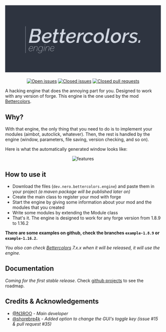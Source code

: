 <h3 align="center">
  <img src=".github/header_engine.png">
</h3>

<p align="center">
    <a href="https://img.shields.io/github/issues/n3roo/bettercolorsengine.svg"><img alt="Open issues" src="https://img.shields.io/github/issues/n3roo/bettercolorsengine.svg"/></a>
    <a href="https://img.shields.io/github/issues-closed-raw/n3roo/bettercolorsengine.svg"><img alt="Closed issues" src="https://img.shields.io/github/issues-closed-raw/n3roo/bettercolorsengine.svg"/></a>
    <a href="https://img.shields.io/github/issues-pr-closed/n3roo/bettercolorsengine.svg"><img alt="Closed pull requests" src="https://img.shields.io/github/issues-pr-closed/n3roo/bettercolorsengine.svg"/></a>
</p>

A hacking engine that does the annoying part for you. Designed to work with any version of forge.
This engine is the one used by the mod [Bettercolors](https://github.com/N3ROO/Bettercolors).


## Why?

With that engine, the only thing that you need to do is to implement your modules (aimbot, autoclick, whatever). Then, the rest
is handled by the engine (window, parameters, file saving, version checking, and so on).

Here is what the automatically generated window looks like:

<p align="center">
    <img alt="features" src="https://raw.githubusercontent.com/N3ROO/Bettercolors/MC_1.8.9/.github/features_main_crop500.png" />
</p>

## How to use it

- Download the files (`dev.nero.bettercolors.engine`) and paste them in your project *(a maven package will be published later on)*
- Create the main class to register your mod with forge
- Start the engine by giving some information about your mod and the modules that you created
- Write some modules by extending the Module class
- That's it. The engine is designed to work for any forge version from 1.8.9 to 1.16.2

**There are some examples on github, check the branches `example-1.8.9` or `example-1.16.2`.**

*You also can check [Bettercolors](https://github.com/N3ROO/Bettercolors) 7.x.x when it will be released, it will use the engine.*

## Documentation

*Coming for the first stable release*.
Check [github projects](https://github.com/N3ROO/BettercolorsEngine/projects) to see the roadmap.

## Credits & Acknowledgements

- [@N3ROO](https://github.com/N3ROO)  - *Main developer*
- [@shorebre4k](https://github.com/shorebre4k) - *Added option to change the GUI's toggle key (issue #15 & pull request #35)*
